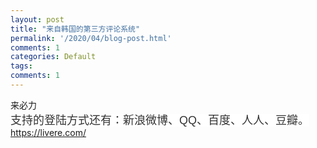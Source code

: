```yaml
---
layout: post
title: "来自韩国的第三方评论系统"
permalink: '/2020/04/blog-post.html'
comments: 1
categories: Default
tags: 
comments: 1
---
```

来必力  
<span style='background-color: white; color: #333333; font-family: Cambria, "Microsoft Yahei", sans-serif; font-size: 18px; text-align: justify;'>支持的登陆方式还有：新浪微博、QQ、百度、人人、豆瓣。</span>  
<https://livere.com/>